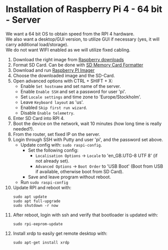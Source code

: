 # Installation of Raspberry Pi 4 - 64 bit - Server

We want a 64 bit OS to obtain speed from the RPI 4 hardware.\
We also want a desktop/GUI version, to utilize GUI if necessary (yes, it will carry additional load/storage).\
We do not want WIFI enabled as we will utilize fixed cabling.

1. Download the right image from [Raspberry downloads](https://downloads.raspberrypi.org/raspios_arm64)
2. Format SD Card. Can be done with [SD Memory Card Formatter](https://www.sdcard.org/downloads/formatter/)
3. Download and run [Raspberry PI Imager](https://www.raspberrypi.com/software/)
4. Choose the downloaded image and the SD-Card.
5. Open advanced options with CTRL + SHIFT + X:
   - Enable `Set hostname` and set name of the server.
   - Enable `Enable SSH` and set a password for user 'pi'.
   - Set `Locale settings` and time zone to 'Europe/Stockholm'.
   - Leave `Keyboard layout` as 'us'.
   - Enabled `Skip first run wizard`.
   - Disable `Enable telemetry`.
6. Enter SD Card into RPI 4.
7. Boot the device on the network, wait 10 minutes (how long time is really needed?).
8. From the router, set fixed IP on the server.
9. Login through SSH with Putty and user 'pi', and the password set above.
   - Update config with: `sudo raspi-config`.
     - Set the following config:
       - `Localisation Options` -> `Locale` to 'en_GB.UTG-8 UTF 8' (if not already set).
       - `Advanced Options` -> `Boot Order` to 'USB Boot' (Boot from USB if available, otherwise boot from SD Card).
     - Save and leave program without reboot.
   - Run `sudo raspi-config`
11. Update RPI and reboot with:
    ```shell
    sudo apt update
    sudo apt full-upgrade
    sudo shutdown -r now
    ```
13. After reboot, login with ssh and verify that bootloader is updated with:
    ```shell
    sudo rpi-eeprom-update
    ```
15. Install xrdp to easily get remote desktop with:
    ```shell
    sudo apt-get install xrdp
    ```
